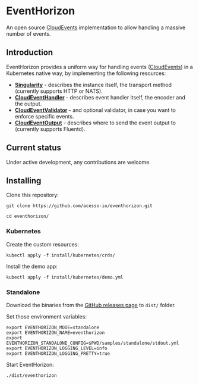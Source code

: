 # EventHorizon

An open source [CloudEvents](https://cloudevents.io) implementation to allow handling a massive number of events.

## Introduction

EventHorizon provides a uniform way for handling events ([CloudEvents](https://cloudevents.io)) in a Kubernetes native way, by implementing the following resources:

- **[Singularity](samples/kubernetes/Singularity.yml)** - describes the instance itself, the transport method (currently supports HTTP or NATS).
- **[CloudEventHandler](samples/kubernetes/CloudEventHandler.yml)** - describes event handler itself, the encoder and the output.
- **[CloudEventValidator](samples/kubernetes/CloudEventValidator.yml)** - and optional validator, in case you want to enforce specific events.
- **[CloudEventOutput](samples/kubernetes/CloudEventOutput.yml)** - describes where to send the event output to (currently supports Fluentd).

## Current status

Under active development, any contributions are welcome.

## Installing

Clone this repository:

```shell
git clone https://github.com/acesso-io/eventhorizon.git

cd eventhorizon/
```

### Kubernetes

Create the custom resources:

```shell
kubectl apply -f install/kubernetes/crds/
```

Install the demo app:

```shell
kubectl apply -f install/kubernetes/demo.yml
```

### Standalone

Download the binaries from the [GitHub releases page](https://github.com/acesso-io/eventhorizon/releases) to `dist/` folder.

Set those environment variables:

```shell
export EVENTHORIZON_MODE=standalone
export EVENTHORIZON_NAME=eventhorizon
export EVENTHORIZON_STANDALONE_CONFIG=$PWD/samples/standalone/stdout.yml
export EVENTHORIZON_LOGGING_LEVEL=info
export EVENTHORIZON_LOGGING_PRETTY=true
```

Start EventHorizon:

```shell
./dist/eventhorizon
```
